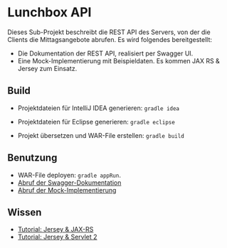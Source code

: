 Lunchbox API
============

Dieses Sub-Projekt beschreibt die REST API des Servers, von der die Clients die Mittagsangebote abrufen. Es wird folgendes bereitgestellt:

* Die Dokumentation der REST API, realisiert per Swagger UI.
* Eine Mock-Implementierung mit Beispieldaten. Es kommen JAX RS & Jersey zum Einsatz.



Build
-----

* Projektdateien für IntelliJ IDEA generieren: `gradle idea`
* Projektdateien für Eclipse generieren: `gradle eclipse`

* Projekt übersetzen und WAR-File erstellen: `gradle build`



Benutzung
---------

* WAR-File deployen: `gradle appRun`.
* [Abruf der Swagger-Dokumentation](http://localhost:8080/api-docs)
* [Abruf der Mock-Implementierung](http://localhost:8080/api/v1)



Wissen
------

* [Tutorial: Jersey & JAX-RS](http://www.vogella.com/tutorials/REST/article.html#restjersey)
* [Tutorial: Jersey & Servlet 2](https://jersey.java.net/documentation/latest/user-guide.html#deployment.servlet.2)
